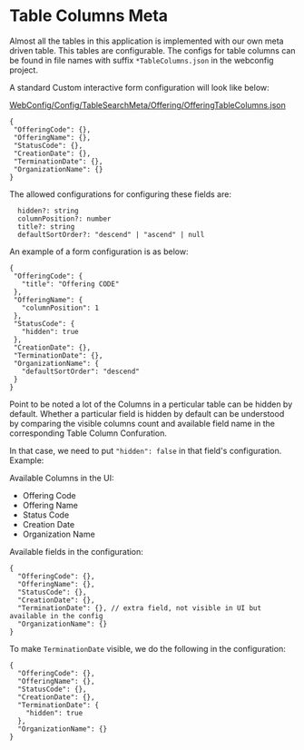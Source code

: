 # Table Columns Meta

Almost all the tables in this application is implemented with our own meta driven table. This tables are configurable.
The configs for table columns can be found in file names with suffix `*TableColumns.json` in the webconfig project.

A standard Custom interactive form configuration will look like below:

[WebConfig/Config/TableSearchMeta/Offering/OfferingTableColumns.json](https://github.com/jxntm/hir-webconfig/blob/6039504fffa2ea44b373479aadc5e9219d504a83/src/Config/TableSearchMeta/Offering/OfferingTableColumns.json)

```
{
 "OfferingCode": {},
 "OfferingName": {},
 "StatusCode": {},
 "CreationDate": {},
 "TerminationDate": {},
 "OrganizationName": {}
}
```

The allowed configurations for configuring these fields are:
```
  hidden?: string
  columnPosition?: number
  title?: string
  defaultSortOrder?: "descend" | "ascend" | null
```

An example of a form configuration is as below:
```
{
 "OfferingCode": {
   "title": "Offering CODE"
 },
 "OfferingName": {
   "columnPosition": 1
 },
 "StatusCode": {
   "hidden": true
 },
 "CreationDate": {},
 "TerminationDate": {},
 "OrganizationName": {
   "defaultSortOrder": "descend"
 }
}
```

Point to be noted a lot of the Columns in a perticular table can be hidden by default. Whether a particular field is hidden by default can be understood by comparing the visible columns count and available field name in the corresponding Table Column Confuration.

In that case, we need to put `"hidden": false` in that field's configuration. Example:

Available Columns in the UI:
  - Offering Code
  - Offering Name
  - Status Code
  - Creation Date
  - Organization Name

Available fields in the configuration:
```
{
  "OfferingCode": {},
  "OfferingName": {},
  "StatusCode": {},
  "CreationDate": {},
  "TerminationDate": {}, // extra field, not visible in UI but available in the config
  "OrganizationName": {}
}
```

To make `TerminationDate` visible, we do the following in the configuration:
```
{
  "OfferingCode": {},
  "OfferingName": {},
  "StatusCode": {},
  "CreationDate": {},
  "TerminationDate": {
    "hidden": true
  },
  "OrganizationName": {}
}
```